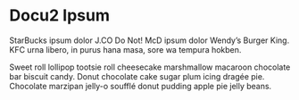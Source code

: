 # Docu2 Ipsum

StarBucks ipsum dolor J.CO Do Not! McD ipsum dolor Wendy’s Burger King. KFC urna libero, in purus hana masa, sore wa tempura hokben.

Sweet roll lollipop tootsie roll cheesecake marshmallow macaroon chocolate bar biscuit candy. Donut chocolate cake sugar plum icing dragée pie. Chocolate marzipan jelly-o soufflé donut pudding apple pie jelly beans.
